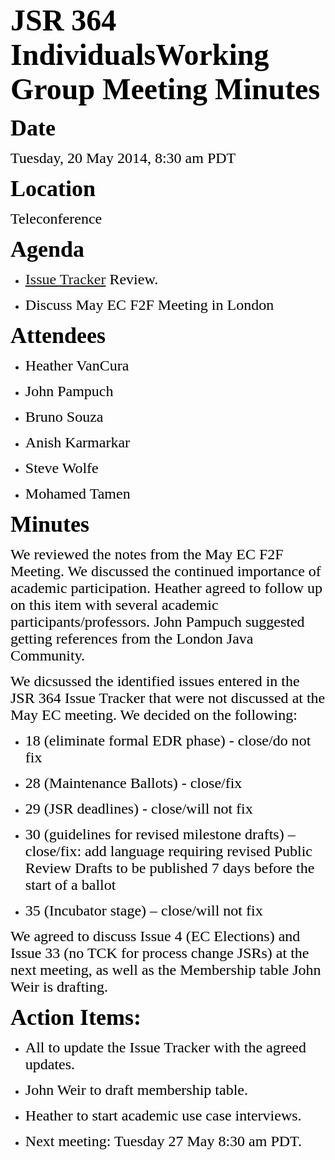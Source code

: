 <font color="#000000"><font face="Times-Roman, serif"><font size="7">**JSR 364 IndividualsWorking Group Meeting Minutes**</font></font></font>

<font color="#000000"><font face="Times-Roman, serif"><font size="6" style="font-size: 27pt">**Date**</font></font></font>

<font color="#000000"><font face="Times-Roman, serif"><font size="5">Tuesday, 20 May 2014, 8:30 am PDT</font></font></font>

<font color="#000000"><font face="Times-Roman, serif"><font size="6" style="font-size: 27pt">**Location**</font></font></font>

<font color="#000000"><font face="Times-Roman, serif"><font size="5">Teleconference</font></font></font>

<font color="#000000"><font face="Times-Roman, serif"><font size="6" style="font-size: 27pt">**Agenda**</font></font></font>

*   <font color="#000000"><font face="Times-Roman, serif"><font size="5"><span style="font-weight: normal">[Issue Tracker](https://java.net/jira/browse/JCPNEXT4) Review.</span></font></font></font>

*   <font color="#000000"><font face="Times-Roman, serif"><font size="5"><span style="font-weight: normal">Discuss May EC F2F Meeting in London</span></font></font></font>

<font color="#000000"><font face="Times-Roman, serif"><font size="6" style="font-size: 27pt">**Attendees**</font></font></font>

*   <font color="#000000"><font face="Times-Roman, serif"><font size="5">Heather VanCura</font></font></font>

*   <font color="#000000"><font face="Times-Roman, serif"><font size="5">John Pampuch</font></font></font>

*   <font color="#000000"><font face="Times-Roman, serif"><font size="5">Bruno Souza</font></font></font>

*   <font color="#000000"><font face="Times-Roman, serif"><font size="5">Anish Karmarkar</font></font></font>

*   <font color="#000000"><font face="Times-Roman, serif"><font size="5">Steve Wolfe</font></font></font>

*   <font color="#000000"><font face="Times-Roman, serif"><font size="5">Mohamed Tamen</font></font></font>

<font color="#000000"><font face="Times-Roman, serif"><font size="6" style="font-size: 27pt">**Minutes**</font></font></font>

<font color="#000000"><font face="TimesNewRomanPSMT, serif"><font size="5"><span style="font-weight: normal">We reviewed the notes from the May EC F2F Meeting. We discussed the continued importance of academic participation. Heather agreed to follow up on this item with several academic participants/professors. John Pampuch suggested getting references from the London Java Community.</span></font></font></font>

<font color="#000000"><font face="TimesNewRomanPSMT, serif"><font size="5">We dicsussed the identified <span style="font-weight: normal">issues entered in the JSR 364 Issue Tracker that were not discussed</span> at the May EC meeting. We decided on the following:</font></font></font>

*   <font color="#000000"><font face="TimesNewRomanPSMT, serif"><font size="5">18 (eliminate formal EDR phase) - close/do not fix</font></font></font>

*   <font color="#000000"><font face="TimesNewRomanPSMT, serif"><font size="5">28 (Maintenance Ballots) - close/fix</font></font></font>

*   <font color="#000000"><font face="TimesNewRomanPSMT, serif"><font size="5">29 (JSR deadlines) - close/will not fix</font></font></font>

*   <font color="#000000"><font face="TimesNewRomanPSMT, serif"><font size="5">30 (guidelines for revised milestone drafts) – close/fix: add language requiring revised Public Review Drafts to be published 7 days before the start of a ballot</font></font></font>

*   <font size="5"><font face="TimesNewRomanPSMT, serif"><font color="#000000">35 (Incubator stage) – close/will not fix</font></font></font>

 <font color="#000000"><font face="TimesNewRomanPSMT, serif"><font size="5">We agreed to discuss Issue 4 (EC Elections) and Issue 33 (no TCK for process change JSRs) at the next meeting, as well as the Membership table John Weir is drafting.</font></font></font>

<font color="#000000"><font face="Times-Roman, serif"><font size="6" style="font-size: 27pt">**Action Items:**</font></font></font>

*   <font color="#000000"><font face="Times-Roman, serif"><font size="5"><span style="font-weight: normal">All to update the Issue Tracker with the agreed updates.</span></font></font></font>

*   <font color="#000000"><font face="Times-Roman, serif"><font size="5"><span style="font-weight: normal">John Weir to draft membership table.</span></font></font></font>

*   <font color="#000000"><font face="Times-Roman, serif"><font size="5"><span style="font-weight: normal">Heather to start academic use case interviews.</span></font></font></font>

*   <font color="#000000"><font size="5"><font face="Times-Roman, serif"><span style="font-weight: normal">Next meeting: Tuesday 27 May 8:30 am PDT. </span></font></font></font>